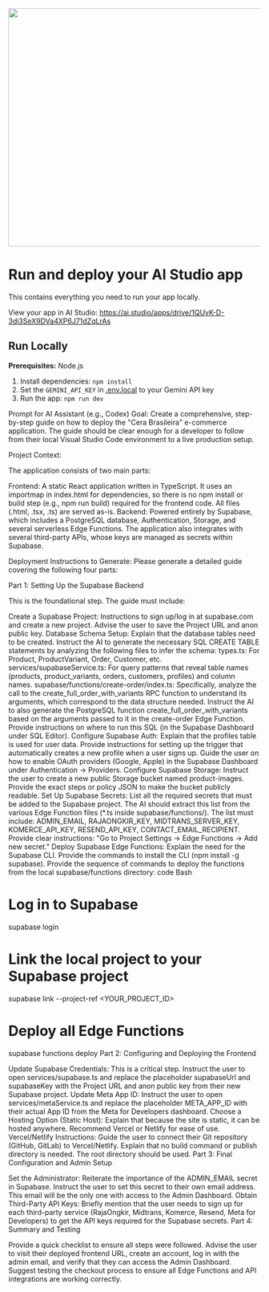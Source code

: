 <div align="center">
<img width="1200" height="475" alt="GHBanner" src="https://github.com/user-attachments/assets/0aa67016-6eaf-458a-adb2-6e31a0763ed6" />
</div>

# Run and deploy your AI Studio app

This contains everything you need to run your app locally.

View your app in AI Studio: https://ai.studio/apps/drive/1QUvK-D-3di3SeX9DVa4XP6J71dZqLrAs

## Run Locally

**Prerequisites:**  Node.js


1. Install dependencies:
   `npm install`
2. Set the `GEMINI_API_KEY` in [.env.local](.env.local) to your Gemini API key
3. Run the app:
   `npm run dev`

Prompt for AI Assistant (e.g., Codex)
Goal: Create a comprehensive, step-by-step guide on how to deploy the "Cera Brasileira" e-commerce application. The guide should be clear enough for a developer to follow from their local Visual Studio Code environment to a live production setup.

Project Context:

The application consists of two main parts:

Frontend: A static React application written in TypeScript. It uses an importmap in index.html for dependencies, so there is no npm install or build step (e.g., npm run build) required for the frontend code. All files (.html, .tsx, .ts) are served as-is.
Backend: Powered entirely by Supabase, which includes a PostgreSQL database, Authentication, Storage, and several serverless Edge Functions.
The application also integrates with several third-party APIs, whose keys are managed as secrets within Supabase.

Deployment Instructions to Generate:
Please generate a detailed guide covering the following four parts:

Part 1: Setting Up the Supabase Backend

This is the foundational step. The guide must include:

Create a Supabase Project:
Instructions to sign up/log in at supabase.com and create a new project.
Advise the user to save the Project URL and anon public key.
Database Schema Setup:
Explain that the database tables need to be created.
Instruct the AI to generate the necessary SQL CREATE TABLE statements by analyzing the following files to infer the schema:
types.ts: For Product, ProductVariant, Order, Customer, etc.
services/supabaseService.ts: For query patterns that reveal table names (products, product_variants, orders, customers, profiles) and column names.
supabase/functions/create-order/index.ts: Specifically, analyze the call to the create_full_order_with_variants RPC function to understand its arguments, which correspond to the data structure needed.
Instruct the AI to also generate the PostgreSQL function create_full_order_with_variants based on the arguments passed to it in the create-order Edge Function.
Provide instructions on where to run this SQL (in the Supabase Dashboard under SQL Editor).
Configure Supabase Auth:
Explain that the profiles table is used for user data. Provide instructions for setting up the trigger that automatically creates a new profile when a user signs up.
Guide the user on how to enable OAuth providers (Google, Apple) in the Supabase Dashboard under Authentication -> Providers.
Configure Supabase Storage:
Instruct the user to create a new public Storage bucket named product-images.
Provide the exact steps or policy JSON to make the bucket publicly readable.
Set Up Supabase Secrets:
List all the required secrets that must be added to the Supabase project. The AI should extract this list from the various Edge Function files (*.ts inside supabase/functions/).
The list must include: ADMIN_EMAIL, RAJAONGKIR_KEY, MIDTRANS_SERVER_KEY, KOMERCE_API_KEY, RESEND_API_KEY, CONTACT_EMAIL_RECIPIENT.
Provide clear instructions: "Go to Project Settings -> Edge Functions -> Add new secret."
Deploy Supabase Edge Functions:
Explain the need for the Supabase CLI.
Provide the commands to install the CLI (npm install -g supabase).
Provide the sequence of commands to deploy the functions from the local supabase/functions directory:
code
Bash
# Log in to Supabase
supabase login

# Link the local project to your Supabase project
supabase link --project-ref <YOUR_PROJECT_ID>

# Deploy all Edge Functions
supabase functions deploy
Part 2: Configuring and Deploying the Frontend

Update Supabase Credentials:
This is a critical step. Instruct the user to open services/supabase.ts and replace the placeholder supabaseUrl and supabaseKey with the Project URL and anon public key from their new Supabase project.
Update Meta App ID:
Instruct the user to open services/metaService.ts and replace the placeholder META_APP_ID with their actual App ID from the Meta for Developers dashboard.
Choose a Hosting Option (Static Host):
Explain that because the site is static, it can be hosted anywhere. Recommend Vercel or Netlify for ease of use.
Vercel/Netlify Instructions: Guide the user to connect their Git repository (GitHub, GitLab) to Vercel/Netlify. Explain that no build command or publish directory is needed. The root directory should be used.
Part 3: Final Configuration and Admin Setup

Set the Administrator:
Reiterate the importance of the ADMIN_EMAIL secret in Supabase.
Instruct the user to set this secret to their own email address. This email will be the only one with access to the Admin Dashboard.
Obtain Third-Party API Keys:
Briefly mention that the user needs to sign up for each third-party service (RajaOngkir, Midtrans, Komerce, Resend, Meta for Developers) to get the API keys required for the Supabase secrets.
Part 4: Summary and Testing

Provide a quick checklist to ensure all steps were followed.
Advise the user to visit their deployed frontend URL, create an account, log in with the admin email, and verify that they can access the Admin Dashboard.
Suggest testing the checkout process to ensure all Edge Functions and API integrations are working correctly.